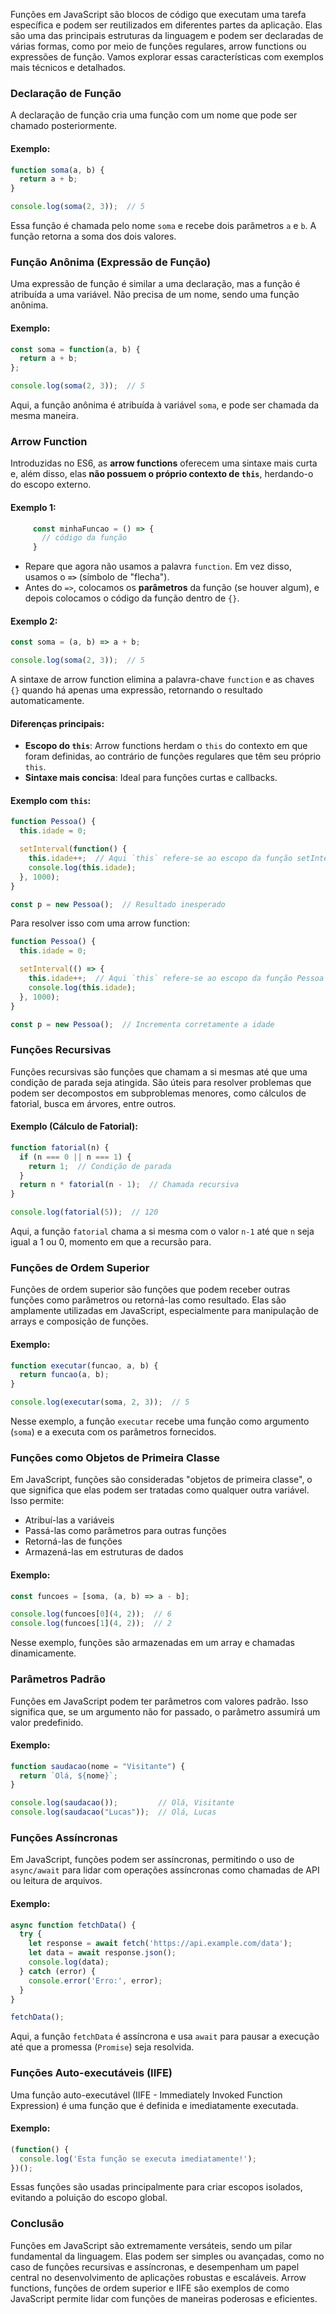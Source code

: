 Funções em JavaScript são blocos de código que executam uma tarefa específica e podem ser reutilizados em diferentes partes da aplicação. Elas são uma das principais estruturas da linguagem e podem ser declaradas de várias formas, como por meio de funções regulares, arrow functions ou expressões de função. Vamos explorar essas características com exemplos mais técnicos e detalhados.

### **Declaração de Função**

A declaração de função cria uma função com um nome que pode ser chamado posteriormente.

#### Exemplo:
```javascript
function soma(a, b) {
  return a + b;
}

console.log(soma(2, 3));  // 5
```

Essa função é chamada pelo nome `soma` e recebe dois parâmetros `a` e `b`. A função retorna a soma dos dois valores.

### **Função Anônima (Expressão de Função)**

Uma expressão de função é similar a uma declaração, mas a função é atribuída a uma variável. Não precisa de um nome, sendo uma função anônima.

#### Exemplo:
```javascript
const soma = function(a, b) {
  return a + b;
};

console.log(soma(2, 3));  // 5
```

Aqui, a função anônima é atribuída à variável `soma`, e pode ser chamada da mesma maneira.

### **Arrow Function**

Introduzidas no ES6, as **arrow functions** oferecem uma sintaxe mais curta e, além disso, elas **não possuem o próprio contexto de `this`**, herdando-o do escopo externo.

#### Exemplo 1:
```javascript
     const minhaFuncao = () => {
       // código da função
     }
```
- Repare que agora não usamos a palavra `function`. Em vez disso, usamos o **`=>`** (símbolo de "flecha"). 
- Antes do `=>`, colocamos os **parâmetros** da função (se houver algum), e depois colocamos o código da função dentro de `{}`.

#### Exemplo 2:
```javascript
const soma = (a, b) => a + b;

console.log(soma(2, 3));  // 5
```

A sintaxe de arrow function elimina a palavra-chave `function` e as chaves `{}` quando há apenas uma expressão, retornando o resultado automaticamente.

#### **Diferenças principais:**
- **Escopo do `this`**: Arrow functions herdam o `this` do contexto em que foram definidas, ao contrário de funções regulares que têm seu próprio `this`.
- **Sintaxe mais concisa**: Ideal para funções curtas e callbacks.

#### Exemplo com `this`:
```javascript
function Pessoa() {
  this.idade = 0;

  setInterval(function() {
    this.idade++;  // Aqui `this` refere-se ao escopo da função setInterval
    console.log(this.idade);
  }, 1000);
}

const p = new Pessoa();  // Resultado inesperado
```

Para resolver isso com uma arrow function:
```javascript
function Pessoa() {
  this.idade = 0;

  setInterval(() => {
    this.idade++;  // Aqui `this` refere-se ao escopo da função Pessoa
    console.log(this.idade);
  }, 1000);
}

const p = new Pessoa();  // Incrementa corretamente a idade
```

### **Funções Recursivas**

Funções recursivas são funções que chamam a si mesmas até que uma condição de parada seja atingida. São úteis para resolver problemas que podem ser decompostos em subproblemas menores, como cálculos de fatorial, busca em árvores, entre outros.

#### Exemplo (Cálculo de Fatorial):
```javascript
function fatorial(n) {
  if (n === 0 || n === 1) {
    return 1;  // Condição de parada
  }
  return n * fatorial(n - 1);  // Chamada recursiva
}

console.log(fatorial(5));  // 120
```

Aqui, a função `fatorial` chama a si mesma com o valor `n-1` até que `n` seja igual a 1 ou 0, momento em que a recursão para.

### **Funções de Ordem Superior**

Funções de ordem superior são funções que podem receber outras funções como parâmetros ou retorná-las como resultado. Elas são amplamente utilizadas em JavaScript, especialmente para manipulação de arrays e composição de funções.

#### Exemplo:
```javascript
function executar(funcao, a, b) {
  return funcao(a, b);
}

console.log(executar(soma, 2, 3));  // 5
```

Nesse exemplo, a função `executar` recebe uma função como argumento (`soma`) e a executa com os parâmetros fornecidos.

### **Funções como Objetos de Primeira Classe**

Em JavaScript, funções são consideradas "objetos de primeira classe", o que significa que elas podem ser tratadas como qualquer outra variável. Isso permite:
- Atribuí-las a variáveis
- Passá-las como parâmetros para outras funções
- Retorná-las de funções
- Armazená-las em estruturas de dados

#### Exemplo:
```javascript
const funcoes = [soma, (a, b) => a - b];

console.log(funcoes[0](4, 2));  // 6
console.log(funcoes[1](4, 2));  // 2
```

Nesse exemplo, funções são armazenadas em um array e chamadas dinamicamente.

### **Parâmetros Padrão**

Funções em JavaScript podem ter parâmetros com valores padrão. Isso significa que, se um argumento não for passado, o parâmetro assumirá um valor predefinido.

#### Exemplo:
```javascript
function saudacao(nome = "Visitante") {
  return `Olá, ${nome}`;
}

console.log(saudacao());         // Olá, Visitante
console.log(saudacao("Lucas"));  // Olá, Lucas
```

### **Funções Assíncronas**

Em JavaScript, funções podem ser assíncronas, permitindo o uso de `async/await` para lidar com operações assíncronas como chamadas de API ou leitura de arquivos.

#### Exemplo:
```javascript
async function fetchData() {
  try {
    let response = await fetch('https://api.example.com/data');
    let data = await response.json();
    console.log(data);
  } catch (error) {
    console.error('Erro:', error);
  }
}

fetchData();
```

Aqui, a função `fetchData` é assíncrona e usa `await` para pausar a execução até que a promessa (`Promise`) seja resolvida.

### **Funções Auto-executáveis (IIFE)**

Uma função auto-executável (IIFE - Immediately Invoked Function Expression) é uma função que é definida e imediatamente executada.

#### Exemplo:
```javascript
(function() {
  console.log('Esta função se executa imediatamente!');
})();
```

Essas funções são usadas principalmente para criar escopos isolados, evitando a poluição do escopo global.

### **Conclusão**

Funções em JavaScript são extremamente versáteis, sendo um pilar fundamental da linguagem. Elas podem ser simples ou avançadas, como no caso de funções recursivas e assíncronas, e desempenham um papel central no desenvolvimento de aplicações robustas e escaláveis. Arrow functions, funções de ordem superior e IIFE são exemplos de como JavaScript permite lidar com funções de maneiras poderosas e eficientes.